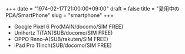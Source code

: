 +++
date = "1974-02-17T21:00:00+09:00"
draft = false
title = "愛用中のPDA/SmartPhone"
slug = "smartphone"
+++

- Google Pixel 6 Pro(MAIN/docomo/SIM FREE)
- Unihertz TiTAN(SUB/docomo/SIM FREE)
- OPPO Reno-A(SUB/rakuten/SIM FREE)
- iPad Pro 11inch(SUB/docomo/SIM FREE)

<!-- 
- iPhoneSE 2nd(MAIN/docomo)
- Xperia 1(MAIN/docomo/SO-03L)
- Xperia XZ Premium(SUB/SIM FREE)
- BlackBerry Priv(SUB/SIM FREE)
- HUAWEI MediaPad M2(貸し出し中/SIM FREE)
- Nexus 6(SUB/SIM FREE)
- YOGA Tablet2 8 with Windows(SUB)
- Apple iPad Air(退役)
- SONY Tablet P(退役)
- SONY Xperia Z Ultra(退役/SIM FREE/やや故障)
- RIM Blackberry Q10(退役/SIM FREE)
- NOKIA Lumia920(退役/SIM FREE)
- iPhone5s(退役/docomo/故障)
- GALAXY Note(退役/docomo/SC-05D)
- MEDIAS WP(退役/docomo/N-06C)
- Xperia mini pro(退役/SIM FREE)
- Nokia N8(退役/SIM FREE)
- HTC Hero(退役/SIM FREE)
-->
